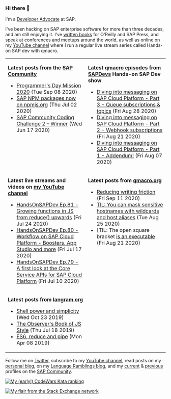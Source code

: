 
### Hi there 👋

I'm a [Developer Advocate](https://developers.sap.com/) at SAP.

I've been hacking on SAP enterprise software for more than three decades, and am still enjoying it. I've [written books](https://qmacro.org/about/#writing-and-talks) for O’Reilly and SAP Press, and speak at conferences and meetups around the world, as well as online on my [YouTube channel](https://www.youtube.com/djadams-qmacro) where I run a regular live stream series called Hands-on SAP dev with qmacro.

<table>

<tr valign="top">
<td width="50%">

**Latest posts from the [SAP Community](https://people.sap.com/dj.adams.sap)**
- [Programmer&#x27;s Day Mission 2020](https://blogs.sap.com/?p&#x3D;1176062) (Tue Sep 08 2020)
- [SAP NPM packages now on npmjs.org](https://blogs.sap.com/?p&#x3D;1136028) (Thu Jul 02 2020)
- [SAP Community Coding Challenge 2 – Winner](https://blogs.sap.com/2020/06/17/sap-community-coding-challenge-2-winner/) (Wed Jun 17 2020)

</td>
<td>

**Latest [qmacro episodes](https://www.youtube.com/playlist?list=PLfctWmgNyOIebP3qa7jXfn68QcwS5dttb) from [SAPDevs](https://www.youtube.com/user/sapdevs) Hands-on SAP Dev show**
- [Diving into messaging on SAP Cloud Platform - Part 3 - Queue subscriptions &amp; topics](https://www.youtube.com/watch?v&#x3D;VDrRc8d_6cw) (Fri Aug 28 2020)
- [Diving into messaging on SAP Cloud Platform - Part 2 - Webhook subscriptions](https://www.youtube.com/watch?v&#x3D;Ct-uiu3RRZs) (Fri Aug 21 2020)
- [Diving into messaging on SAP Cloud Platform - Part 1 - Addendum!](https://www.youtube.com/watch?v&#x3D;DfgDFtMcqqQ) (Fri Aug 07 2020)

</td>
</tr>

<tr valign="top">
<td width="50%">

**Latest live streams and videos on [my YouTube channel](https://youtube.com/djadams-qmacro)**
- [HandsOnSAPDev Ep.81 - Growing functions in JS from reduce() upwards](https://www.youtube.com/watch?v&#x3D;4BptIHoRDAk) (Fri Jul 24 2020)
- [HandsOnSAPDev Ep.80 - Workflow on SAP Cloud Platform - Boosters, App Studio and more](https://www.youtube.com/watch?v&#x3D;Pn0pk0L0s_o) (Fri Jul 17 2020)
- [HandsOnSAPDev Ep.79 - A first look at the Core Service APIs for SAP Cloud Platform](https://www.youtube.com/watch?v&#x3D;yY3pXcw4e7c) (Fri Jul 10 2020)

</td>
<td>

**Latest posts from [qmacro.org](https://qmacro.org)**
- [Reducing writing friction](http://qmacro.org/2020/09/11/reducing-writing-friction/) (Fri Sep 11 2020)
- [TIL: You can mask sensitive hostnames with wildcards and host aliases](http://qmacro.org/2020/08/25/hostaliases/) (Tue Aug 25 2020)
- [TIL: The open square bracket [ is an executable](http://qmacro.org/2020/08/21/open-square-bracket/) (Fri Aug 21 2020)

</td>
</tr>

<tr valign="top">
<td>

**Latest posts from [langram.org](https://langram.org)**
- [Shell power and simplicity](http://langram.org/2019/10/23/shell-power-simplicity/) (Wed Oct 23 2019)
- [The Observer&#x27;s Book of JS Style](http://langram.org/2019/07/18/observers-book-of-js-style/) (Thu Jul 18 2019)
- [ES6, reduce and pipe](http://langram.org/2019/04/08/es6-reduce-and-pipe/) (Mon Apr 08 2019)

</td>
<td width="50%">

<!-- currently empty -->

</td>
</tr>

</table>

Follow me on [Twitter](https://twitter.com/qmacro), subscribe to my [YouTube channel](https://www.youtube.com/djadams-qmacro), read posts on my [personal blog](https://qmacro.org), on my [Language Ramblings blog](https://langram.org), and my [current](https://people.sap.com/dj.adams.sap#content:blogposts) & [previous](https://people.sap.com/dj.adams#content:blogposts) profiles on the [SAP Community](https://community.sap.com).

[![My (early!) CodeWars Kata ranking](https://www.codewars.com/users/qmacro/badges/small)](https://www.codewars.com/users/qmacro)

[![My flair from the Stack Exchange network](https://stackexchange.com/users/flair/162724.png)](https://stackexchange.com/users/162724)


